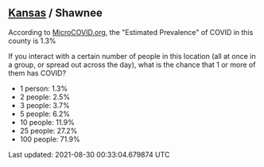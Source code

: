 
## [Kansas](/united-states/kansas) / Shawnee

According to [MicroCOVID.org](http://microcovid.org),
the "Estimated Prevalence" of COVID in this county is 1.3%

If you interact with a certain number of people in this location
(all at once in a group, or spread out across the day), what is the chance that
1 or more of them has COVID?

- 1 person: 1.3%
- 2 people: 2.5%
- 3 people: 3.7%
- 5 people: 6.2%
- 10 people: 11.9%
- 25 people: 27.2%
- 100 people: 71.9%

Last updated: 2021-08-30 00:33:04.679874 UTC
